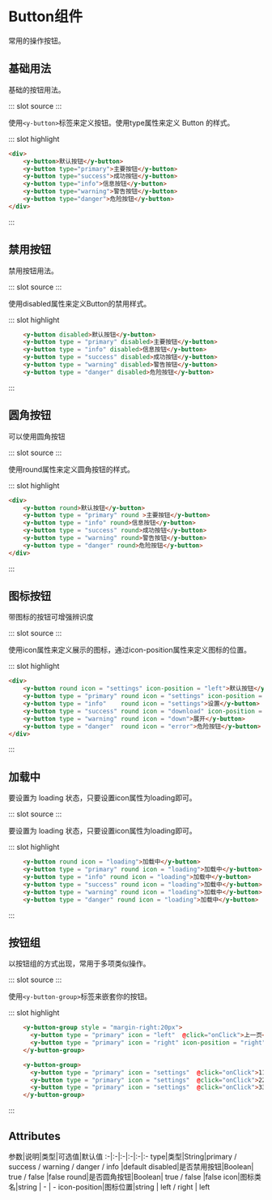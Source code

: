 # Button组件
常用的操作按钮。
## 基础用法
基础的按钮用法。

<demo-block>
::: slot source
<button-example1></button-example1>
:::

使用`<y-button>`标签来定义按钮。使用type属性来定义 Button 的样式。

::: slot highlight
```html
<div>
    <y-button>默认按钮</y-button>
    <y-button type="primary">主要按钮</y-button>
    <y-button type="success">成功按钮</y-button>
    <y-button type="info">信息按钮</y-button>
    <y-button type="warning">警告按钮</y-button>
    <y-button type="danger">危险按钮</y-button>
</div>
```
:::
</demo-block>

## 禁用按钮
禁用按钮用法。

<demo-block>
::: slot source
<button-example2></button-example2>
:::

使用disabled属性来定义Button的禁用样式。

::: slot highlight
```html
    <y-button disabled>默认按钮</y-button>
    <y-button type = "primary" disabled>主要按钮</y-button>
    <y-button type = "info" disabled>信息按钮</y-button>
    <y-button type = "success" disabled>成功按钮</y-button>
    <y-button type = "warning" disabled>警告按钮</y-button>
    <y-button type = "danger" disabled>危险按钮</y-button>
```
:::
</demo-block>




## 圆角按钮
可以使用圆角按钮

<demo-block>
::: slot source
<button-example3></button-example3>
:::

使用round属性来定义圆角按钮的样式。

::: slot highlight
```html
<div>
    <y-button round>默认按钮</y-button>
    <y-button type = "primary" round >主要按钮</y-button>
    <y-button type = "info" round>信息按钮</y-button>
    <y-button type = "success" round>成功按钮</y-button>
    <y-button type = "warning" round>警告按钮</y-button>
    <y-button type = "danger" round>危险按钮</y-button>
</div>
```
:::
</demo-block>


## 图标按钮
带图标的按钮可增强辨识度

<demo-block>
::: slot source
<button-example4></button-example4>
:::

使用icon属性来定义展示的图标，通过icon-position属性来定义图标的位置。

::: slot highlight
```html
<div>
    <y-button round icon = "settings" icon-position = "left">默认按钮</y-button>
    <y-button type = "primary" round icon = "settings" icon-position = "right">主要按钮</y-button>
    <y-button type = "info"    round icon = "settings">设置</y-button>
    <y-button type = "success" round icon = "download" icon-position = "right">下载</y-button>
    <y-button type = "warning" round icon = "down">展开</y-button>
    <y-button type = "danger"  round icon = "error">危险按钮</y-button>
</div>
```
:::
</demo-block>

## 加载中

要设置为 loading 状态，只要设置icon属性为loading即可。

<demo-block>
::: slot source
<button-example5></button-example5>
:::

要设置为 loading 状态，只要设置icon属性为loading即可。

::: slot highlight
```html
    <y-button round icon = "loading">加载中</y-button>
    <y-button type = "primary" round icon = "loading">加载中</y-button>
    <y-button type = "info" round icon = "loading">加载中</y-button>
    <y-button type = "success" round icon = "loading">加载中</y-button>
    <y-button type = "warning" round icon = "loading">加载中</y-button>
    <y-button type = "danger" round icon = "loading">加载中</y-button>
```
:::
</demo-block>


## 按钮组
以按钮组的方式出现，常用于多项类似操作。


<demo-block>
::: slot source
<button-example6></button-example6>
:::

使用`<y-button-group>`标签来嵌套你的按钮。

::: slot highlight
```html
    <y-button-group style = "margin-right:20px">
      <y-button type = "primary" icon = "left"  @click="onClick">上一页</y-button>
      <y-button type = "primary" icon = "right" icon-position = "right"  @click="onClick">下一页</y-button>
    </y-button-group>

    <y-button-group>
      <y-button type = "primary" icon = "settings"  @click="onClick">111</y-button>
      <y-button type = "primary" icon = "settings"  @click="onClick">222</y-button>
      <y-button type = "primary" icon = "settings"  @click="onClick">333</y-button>
    </y-button-group>
```
:::
</demo-block>


## Attributes
参数|说明|类型|可选值|默认值
:-|:-|:-|:-|:-|:-
type|类型|String|primary / success / warning / danger / info |default
disabled|是否禁用按钮|Boolean| true / false |false
round|是否圆角按钮|Boolean| true / false |false
icon|图标类名|string | - | -
icon-position|图标位置|string | left / right | left

